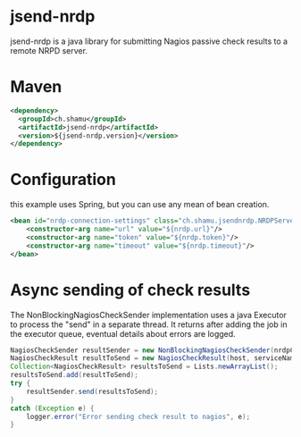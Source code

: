 jsend-nrdp
==========

jsend-nrdp is a java library for submitting Nagios passive check results to a remote NRPD server.

Maven
=====
```xml
<dependency>
  <groupId>ch.shamu</groupId>
  <artifactId>jsend-nrdp</artifactId>
  <version>${jsend-nrdp.version}</version>
</dependency>
```

Configuration
=============
this example uses Spring, but you can use any mean of bean creation.
```xml
<bean id="nrdp-connection-settings" class="ch.shamu.jsendnrdp.NRDPServerConnectionSettings">
	<constructor-arg name="url" value="${nrdp.url}"/>
	<constructor-arg name="token" value="${nrdp.token}"/>
	<constructor-arg name="timeout" value="${nrdp.timeout}"/>
</bean>
```

Async sending of check results
==============================
The NonBlockingNagiosCheckSender implementation uses a java Executor to process the "send" in a separate thread. It returns after adding the job in the executor queue, eventual details about errors are logged.

```java
NagiosCheckSender resultSender = new NonBlockingNagiosCheckSender(nrdpConnectionSettings, CONCURRENCY_LEVEL, MAX_BACKLOG_SIZE);
NagiosCheckResult resultToSend = new NagiosCheckResult(host, serviceName, serviceState, notif.getMessage());
Collection<NagiosCheckResult> resultsToSend = Lists.newArrayList();
resultsToSend.add(resultToSend);
try {
	resultSender.send(resultsToSend);
}
catch (Exception e) {
	logger.error("Error sending check result to nagios", e);
}
```



